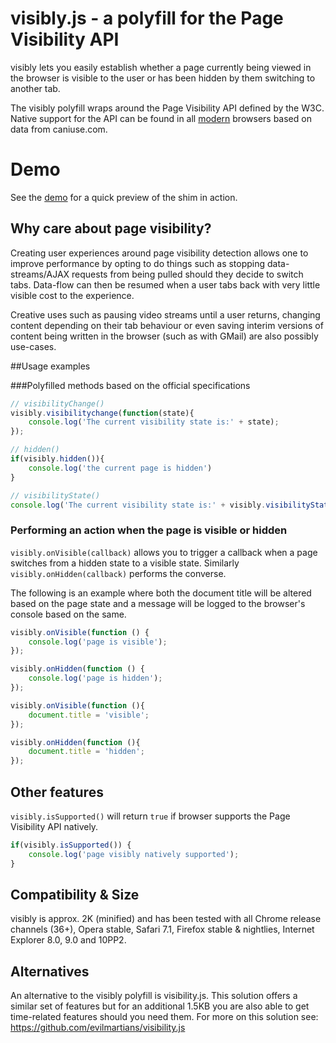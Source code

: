 # visibly.js - a polyfill for the Page Visibility API

visibly lets you easily establish whether a page currently being viewed in the browser is visible to the user or has been hidden by them switching to another tab. 

The visibly polyfill wraps around the Page Visibility API defined by the W3C. Native support for the API can be found in all [modern](http://caniuse.com/pagevisibility) browsers based on data from caniuse.com.

# Demo

See the [demo](https://cdn.rawgit.com/addyosmani/visibly.js/master/demo.html) for a quick preview of the shim in action.

## Why care about page visibility?

Creating user experiences around page visibility detection allows one to improve performance by opting to do things such as stopping data-streams/AJAX requests from being pulled should they decide to switch tabs. Data-flow can then be resumed when a user tabs back with very little visible cost to the experience. 

Creative uses such as pausing video streams until a user returns, changing content depending on their tab behaviour or even saving interim versions of content being written in the browser (such as with GMail) are also possibly use-cases.


##Usage examples

###Polyfilled methods based on the official specifications

```js
// visibilityChange()
visibly.visibilitychange(function(state){
	console.log('The current visibility state is:' + state);
});

// hidden()
if(visibly.hidden()){
	console.log('the current page is hidden')
}

// visibilityState()
console.log('The current visibility state is:' + visibly.visibilityState());
```

### Performing an action when the page is visible or hidden

`visibly.onVisible(callback)` allows you to trigger a callback when a page switches from a hidden state to a visible state. Similarly `visibly.onHidden(callback)` performs the converse.

The following is an example where both the document title will be altered based on the page state and a message will be logged to the browser's console based on the same.

```js
visibly.onVisible(function () {
    console.log('page is visible');
});

visibly.onHidden(function () {
    console.log('page is hidden');
});

visibly.onVisible(function (){
	document.title = 'visible';
});

visibly.onHidden(function (){
	document.title = 'hidden';
});
```

## Other features

`visibly.isSupported()` will return `true` if browser supports the Page Visibility API natively.

```js
if(visibly.isSupported()) {
    console.log('page visibly natively supported');
}
```

## Compatibility & Size

visibly is approx. 2K (minified) and has been tested with all Chrome release channels (36+), Opera stable, Safari 7.1, Firefox stable & nightlies, Internet Explorer 8.0, 9.0 and 10PP2.

## Alternatives

An alternative to the visibly polyfill is visibility.js. This solution offers a similar set of features but for an additional 1.5KB you are also able to get time-related features should you need them. For more on this solution see: https://github.com/evilmartians/visibility.js
